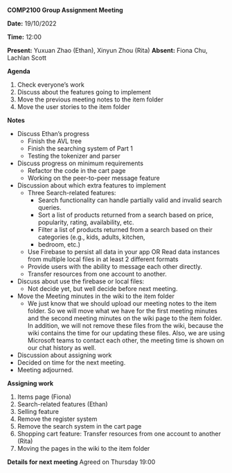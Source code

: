 **COMP2100 Group Assignment Meeting** 

**Date:** 19/10/2022 

**Time:** 12:00 

**Present:** Yuxuan Zhao (Ethan), Xinyun Zhou (Rita) **Absent:** Fiona Chu, Lachlan Scott 

**Agenda** 

1. Check everyone’s work 
1. Discuss about the features going to implement 
1. Move the previous meeting notes to the item folder 
1. Move the user stories to the item folder 

**Notes** 

- Discuss Ethan’s progress  
  - Finish the AVL tree 
  - Finish the searching system of Part 1 
  - Testing the tokenizer and parser 
- Discuss progress on minimum requirements  
  - Refactor the code in the cart page 
  - Working on the peer-to-peer message feature 
- Discussion about which extra features to implement 
  - Three Search-related features: 
    - Search functionality can handle partially valid and invalid search queries. 
    - Sort a list of products returned from a search based on price, popularity, rating, availability, etc. 
    - Filter a list of products returned from a search based on their categories (e.g., kids, adults, kitchen, 
    - bedroom, etc.) 
  - Use Firebase to persist all data in your app OR Read data instances from multiple local files in at least 2 different formats 
  - Provide users with the ability to message each other directly. 
  - Transfer resources from one account to another. 
- Discuss about use the firebase or local files: 
  - Not decide yet, but well decide before next meeting. 
- Move the Meeting minutes in the wiki to the item folder
  - We just know that we should upload our meeting notes to the item folder. So we will move what we have for the first meeting minutes and the second meeting minutes on the wiki page to the item folder. In addition, we will not remove these files from the wiki, because the wiki contains the time for our updating these files. Also, we are using Microsoft teams to contact each other, the meeting time is shown on our chat history as well.
- Discussion about assigning work 
- Decided on time for the next meeting. 
- Meeting adjourned. 

**Assigning work** 

1. Items page (Fiona) 
1. Search-related features (Ethan) 
1. Selling feature 
4. Remove the register system 
4. Remove the search system in the cart page 
4. Shopping cart feature: Transfer resources from one account to another (Rita) 
4. Moving the pages in the wiki to the item folder 

**Details for next meeting** Agreed on Thursday 19:00
